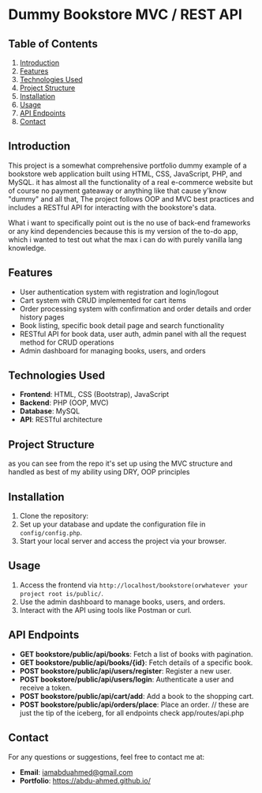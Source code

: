 # Dummy Bookstore MVC / REST API

## Table of Contents
1. [Introduction](#introduction)
2. [Features](#features)
3. [Technologies Used](#technologies-used)
4. [Project Structure](#project-structure)
5. [Installation](#installation)
6. [Usage](#usage)
7. [API Endpoints](#api-endpoints)
8. [Contact](#contact)

## Introduction
This project is a somewhat comprehensive portfolio dummy example of a bookstore web application built using HTML, CSS, JavaScript, PHP, and MySQL. it has almost all the functionality of a real e-commerce website but of course no payment gateaway or anything like that cause y'know "dummy" and all that, The project follows OOP and MVC best practices and includes a RESTful API for interacting with the bookstore's data.

What i want to specifically point out is the no use of back-end frameworks or any kind dependencies because this is my version of the to-do app, which i wanted to test out
what the max i can do with purely vanilla lang knowledge.

## Features
- User authentication system with registration and login/logout
- Cart system with CRUD implemented for cart items
- Order processing system with confirmation and order details and order history pages
- Book listing, specific book detail page and search functionality
- RESTful API for book data, user auth, admin panel with all the request method for CRUD operations
- Admin dashboard for managing books, users, and orders

## Technologies Used
- **Frontend**: HTML, CSS (Bootstrap), JavaScript
- **Backend**: PHP (OOP, MVC)
- **Database**: MySQL
- **API**: RESTful architecture

## Project Structure
as you can see from the repo it's set up using the MVC structure and handled as best of my ability using
DRY, OOP principles

## Installation
1. Clone the repository:
2. Set up your database and update the configuration file in `config/config.php`.
3. Start your local server and access the project via your browser.

## Usage
1. Access the frontend via `http://localhost/bookstore(orwhatever your project root is/public/`.
2. Use the admin dashboard to manage books, users, and orders.
3. Interact with the API using tools like Postman or curl.

## API Endpoints
- **GET bookstore/public/api/books**: Fetch a list of books with pagination.
- **GET bookstore/public/api/books/{id}**: Fetch details of a specific book.
- **POST bookstore/public/api/users/register**: Register a new user.
- **POST bookstore/public/api/users/login**: Authenticate a user and receive a token.
- **POST bookstore/public/api/cart/add**: Add a book to the shopping cart.
- **POST bookstore/public/api/orders/place**: Place an order.
// these are just the tip of the iceberg, for all endpoints check app/routes/api.php

## Contact
For any questions or suggestions, feel free to contact me at:
- **Email**: iamabduahmed@gmail.com 
- **Portfolio**: https://abdu-ahmed.github.io/
